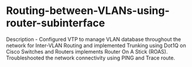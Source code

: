 # Routing-between-VLANs-using-router-subinterface

Description - Configured VTP to manage VLAN database throughout the network for Inter-VLAN Routing and
implemented Trunking using Dot1Q on Cisco Switches and Routers implements Router On A Stick (ROAS).
Troubleshooted the network connectivity using PING and Trace route.
